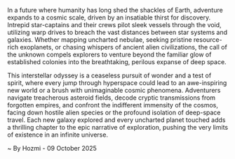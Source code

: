 
In a future where humanity has long shed the shackles of Earth, adventure expands to a cosmic scale, driven by an insatiable thirst for discovery. Intrepid star-captains and their crews pilot sleek vessels through the void, utilizing warp drives to breach the vast distances between star systems and galaxies. Whether mapping uncharted nebulae, seeking pristine resource-rich exoplanets, or chasing whispers of ancient alien civilizations, the call of the unknown compels explorers to venture beyond the familiar glow of established colonies into the breathtaking, perilous expanse of deep space.

This interstellar odyssey is a ceaseless pursuit of wonder and a test of spirit, where every jump through hyperspace could lead to an awe-inspiring new world or a brush with unimaginable cosmic phenomena. Adventurers navigate treacherous asteroid fields, decode cryptic transmissions from forgotten empires, and confront the indifferent immensity of the cosmos, facing down hostile alien species or the profound isolation of deep-space travel. Each new galaxy explored and every uncharted planet touched adds a thrilling chapter to the epic narrative of exploration, pushing the very limits of existence in an infinite universe.

~ By Hozmi - 09 October 2025
